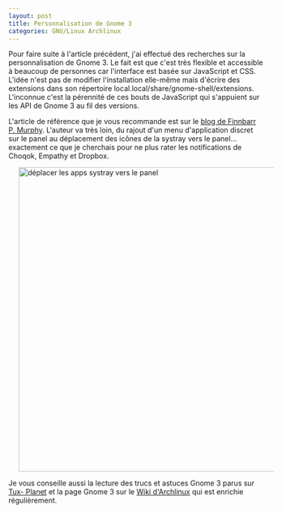 ```yaml
---
layout: post
title: Personnalisation de Gnome 3
categories: GNU/Linux Archlinux
---
```


Pour faire suite à l'article précédent, j'ai effectué des recherches sur la
personnalisation de Gnome 3. <!-- more -->Le fait est que c'est très flexible et accessible
à beaucoup de personnes car l'interface est basée sur JavaScript et CSS.
L'idée n'est pas de modifier l'installation elle-même mais d'écrire des
extensions dans son répertoire local.local/share/gnome-shell/extensions.
L'inconnue c'est la pérennité de ces bouts de JavaScript qui s'appuient sur
les API de Gnome 3 au fil des versions.

L'article de référence que je vous recommande est sur le [blog de Finnbarr P.
Murphy](http://blog.fpmurphy.com/2011/05/more-gnome-shell-customization.html).
L'auteur va très loin, du rajout d'un menu d'application discret sur le panel
au déplacement des icônes de la systray vers le panel... exactement ce que je
cherchais pour ne plus rater les notifications de Choqok, Empathy et Dropbox.

 [<img src="/images/04x/systray2panel.jpg" alt="déplacer les apps systray
vers le panel" width="600" style="margin: 0px 20px" />
](/images/04x/systray2panel.jpg)

Je vous conseille aussi la lecture des trucs et astuces Gnome 3 parus sur [Tux-
Planet](http://www.tux-planet.fr/toutes-les-astuces-pour-gnome-shell/) et la
page Gnome 3 sur le [Wiki
d'Archlinux](https://wiki.archlinux.org/index.php/GNOME_3) qui est enrichie
régulièrement.
